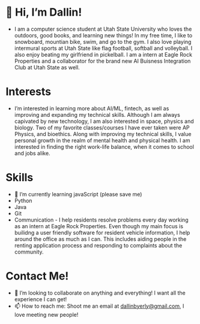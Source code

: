 # 👋 Hi, I’m Dallin!
- I am a computer science student at Utah State University who loves the outdoors, good books, and learning new things! In my free time,
  I like to snowboard, mountian bike, swim, and go to the gym. I also love playing intermural sports at Utah State like flag football, softball
  and volleyball. I also enjoy beating my girlfriend in pickelball. I am a intern at Eagle Rock Properties and a collaborator for the brand new AI
  Buisness Integration Club at Utah State as well.

# Interests 
- I’m interested in learning more about AI/ML, fintech, as well as improving and expanding my technical skills. Although I am always capivated
  by new technology, I am also interested in space, physics and biology. Two of my favorite classes/courses I have ever taken were AP Physics, and
  bioethics. Along with improving my technical skills, I value personal growth in the realm of mental health and physical health. I am interested
  in finding the right work-life balance, when it comes to school and jobs alike.

# Skills
- 🌱 I’m currently learning javaScript (please save me)
- Python
- Java
- Git
- Communication - I help residents resolve problems every day working as an intern at Eagle Rock Properties. Even though my main focus is builidng
  a user friendly software for resident vehicle information, I help around the office as much as I can. This includes aiding people in the  renting
  application process and responding to complaints about the community.

# Contact Me!
- 💞️ I’m looking to collaborate on anything and everything! I want all the experience I can get! 
- 📫 How to reach me: Shoot me an email at dallinbyerly@gmail.com, I love meeting new people!

<!---
byerlyd21/byerlyd21 is a ✨ special ✨ repository because its `README.md` (this file) appears on your GitHub profile.
You can click the Preview link to take a look at your changes.
--->
